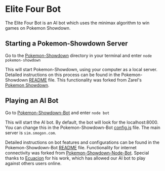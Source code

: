 # Elite Four Bot

The Elite Four Bot is an AI bot which uses the minimax algorithm to win games on Pokemon Showdown. 


## Starting a Pokemon-Showdown Server

Go to the [Pokemon-Showdown](./Pokemon-Showdown) directory in your terminal and enter `node pokemon-showdown`

This will start Pokemon-Showdown, using your computer as a local server. Detailed instructions on this process can be found in the Pokemon-Showdown [README](./Pokemon-Showdown/README.md) file. This functionality was forked from Zarel's [Pokemon Showdown](https://github.com/Zarel/Pokemon-Showdown).


## Playing an AI Bot

Go to [Pokemon-Showdown-Bot](./Pokemon-Showdown/Pokemon-Showdown-Bot) and enter `node bot`

This will start the AI bot. By default, the bot will look for the localhost:8000. You can change this in the Pokemon-Showdown-Bot [config.js](./Pokemon-Showdown/Pokemon-Showdown-Bot/config.js) file. The main server is `sim.smogon.com`. 

Detailed instructions on bot features and configurations can be found in the Pokemon-Showdown-Bot [README](./Pokemon-Showdown/Pokemon-Showdown-Bot/README.md) file. Functionality for internet connectivity was forked from [Pokemon-Showdown-Node-Bot](https://github.com/Ecuacion/Pokemon-Showdown-Node-Bot). Special thanks to [Ecuacion](https://github.com/Ecuacion) for his work, which has allowed our AI bot to play against others users online.